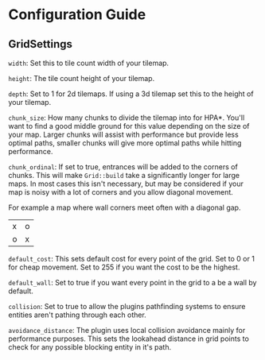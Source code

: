 # Configuration Guide

## GridSettings

`width`: Set this to tile count width of your tilemap.

`height`: The tile count height of your tilemap.

`depth`: Set to 1 for 2d tilemaps. If using a 3d tilemap set this to the height of your tilemap.

`chunk_size`: How many chunks to divide the tilemap into for HPA*. You'll want to find a good middle ground for this value depending on the size of your map. Larger chunks will assist with performance but provide less optimal paths, smaller chunks will give more optimal paths while hitting performance.

`chunk_ordinal`: If set to true, entrances will be added to the corners of chunks. This will make `Grid::build` take a significantly longer for large maps. In most cases this isn't necessary, but may be considered if your map is noisy with a lot of corners and you allow diagonal movement.

For example a map where wall corners meet often with a diagonal gap.

|||
|---|---|
|x|o|
|o|x|

`default_cost`: This sets default cost for every point of the grid. Set to 0 or 1 for cheap movement. Set to 255 if you want the cost to be the highest.

`default_wall`: Set to true if you want every point in the grid to a be a wall by default. 

`collision`: Set to true to allow the plugins pathfinding systems to ensure entities aren't pathing through each other.

`avoidance_distance`: The plugin uses local collision avoidance mainly for performance purposes. This sets the lookahead distance in grid points to check for any possible blocking entity in it's path.

